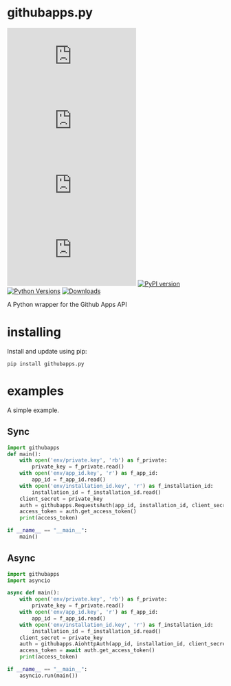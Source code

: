 # githubapps.py
[![GitHub license](https://img.shields.io/github/license/RTa-technology/githubapps.py)](https://github.com/RTa-technology/githubapps.py/blob/main/LICENSE)
[![GitHub issues](https://img.shields.io/github/issues/RTa-technology/githubapps.py)](https://github.com/RTa-technology/githubapps.py/issues)
[![GitHub forks](https://img.shields.io/github/forks/RTa-technology/githubapps.py)](https://github.com/RTa-technology/githubapps.py/network)
[![GitHub stars](https://img.shields.io/github/stars/RTa-technology/githubapps.py)](https://github.com/RTa-technology/githubapps.py/stargazers)
[![PyPI version](https://badge.fury.io/py/githubapps.py.svg)](https://badge.fury.io/py/githubapps.py)
[![Python Versions](https://img.shields.io/pypi/pyversions/githubapps.py.svg)](https://pypi.org/project/githubapps.py/)
[![Downloads](https://pepy.tech/badge/githubapps-py)](https://pepy.tech/project/githubapps-py?period=total)

A Python wrapper for the Github Apps API
  
# installing  
Install and update using pip:

`pip install githubapps.py`  

# examples
A simple example.  

## Sync
```python
import githubapps
def main():
    with open('env/private.key', 'rb') as f_private:
        private_key = f_private.read()
    with open('env/app_id.key', 'r') as f_app_id:
        app_id = f_app_id.read()
    with open('env/installation_id.key', 'r') as f_installation_id:
        installation_id = f_installation_id.read()
    client_secret = private_key
    auth = githubapps.RequestsAuth(app_id, installation_id, client_secret)
    access_token = auth.get_access_token()
    print(access_token)

if __name__ == "__main__":
    main()
```
## Async
```python
import githubapps
import asyncio

async def main():
    with open('env/private.key', 'rb') as f_private:
        private_key = f_private.read()
    with open('env/app_id.key', 'r') as f_app_id:
        app_id = f_app_id.read()
    with open('env/installation_id.key', 'r') as f_installation_id:
        installation_id = f_installation_id.read()
    client_secret = private_key
    auth = githubapps.AiohttpAuth(app_id, installation_id, client_secret)
    access_token = await auth.get_access_token()
    print(access_token)

if __name__ == "__main__":
    asyncio.run(main())
```
